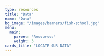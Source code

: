 ```yaml
---
type: resources
title: "Data"
name: "Data"
bg_image: "/images/banners/fish-school.jpg"
menu:
  main:
    parent: 'Resources'
    weight: 3
cards_title: "LOCATE OUR DATA"
---
```


